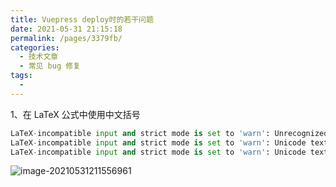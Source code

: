 ```yaml
---
title: Vuepress deploy时的若干问题
date: 2021-05-31 21:15:18
permalink: /pages/3379fb/
categories:
  - 技术文章
  - 常见 bug 修复
tags:
  - 
---
```

1、在 LaTeX 公式中使用中文括号

```python
LaTeX-incompatible input and strict mode is set to 'warn': Unrecognized Unicode character "−" (8722) [unknownSymbol]
LaTeX-incompatible input and strict mode is set to 'warn': Unicode text character "（" used in math mode [unicodeTextInMathMode]
LaTeX-incompatible input and strict mode is set to 'warn': Unicode text character "）" used in math mode [unicodeTextInMathMode]
```

![image-20210531211556961](https://muyun-blog-pic.oss-cn-shanghai.aliyuncs.com/picgo/image-20210531211556961.png)